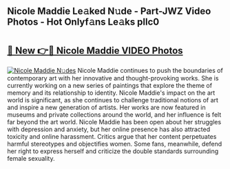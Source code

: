 ## Nicole Maddie Le𝚊ked N𝚞de - Part-JWZ Video Photos - Hot Onlyf𝚊ns Le𝚊ks pllc0

# <h2><a href="http://ac12234.deff.icu/?id=Nicole+Maddie">🔗 New 👉🔴 Nicole Maddie VIDEO Photos</a></h2>

[![Nicole Maddie N𝚞des](https://i.imgur.com/rIISA9y.gif)](http://ac12234.deff.icu/?id=Nicole+Maddie)
Nicole Maddie continues to push the boundaries of contemporary art with her innovative and thought-provoking works. She is currently working on a new series of paintings that explore the theme of memory and its relationship to identity. Nicole Maddie's impact on the art world is significant, as she continues to challenge traditional notions of art and inspire a new generation of artists. Her works are now featured in museums and private collections around the world, and her influence is felt far beyond the art world. Nicole Maddie has been open about her struggles with depression and anxiety, but her online presence has also attracted toxicity and online harassment. Critics argue that her content perpetuates harmful stereotypes and objectifies women. Some fans, meanwhile, defend her right to express herself and criticize the double standards surrounding female sexuality.
